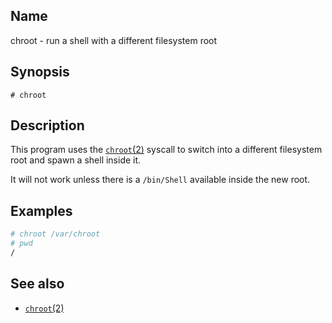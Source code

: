 ## Name

chroot - run a shell with a different filesystem root

## Synopsis

```**sh
# chroot
```

## Description

This program uses the [`chroot`(2)](../man2/chroot.md) syscall to switch into a
different filesystem root and spawn a shell inside it.

It will not work unless there is a `/bin/Shell` available inside the new root.

## Examples

```sh
# chroot /var/chroot
# pwd
/
```

## See also

* [`chroot`(2)](../man2/chroot.md)
